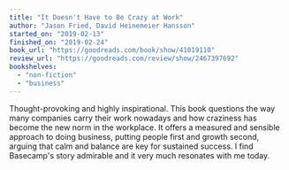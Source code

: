 ```yaml
---
title: "It Doesn't Have to Be Crazy at Work"
author: "Jason Fried, David Heinemeier Hansson"
started_on: "2019-02-13"
finished_on: "2019-02-24"
book_url: "https://goodreads.com/book/show/41019110"
review_url: "https://goodreads.com/review/show/2467397692"
bookshelves:
  - "non-fiction"
  - "business"
---
```


Thought-provoking and highly inspirational. This book questions the way many companies carry their
work nowadays and how craziness has become the new norm in the workplace. It offers a measured and
sensible approach to doing business, putting people first and growth second, arguing that calm and
balance are key for sustained success. I find Basecamp's story admirable and it very much resonates
with me today. 
